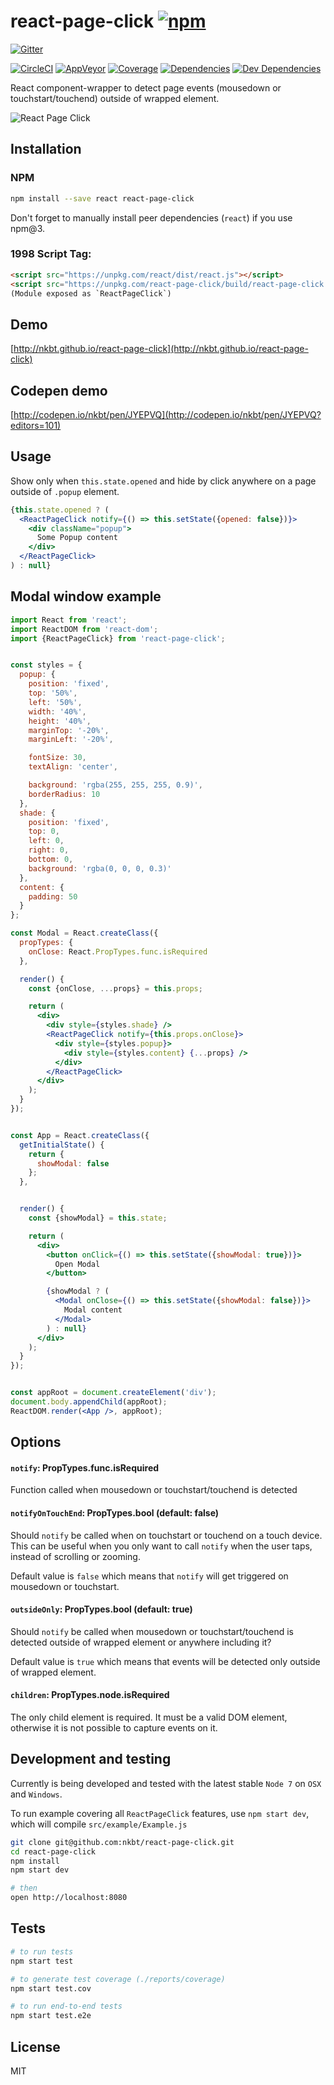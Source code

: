 # react-page-click [![npm](https://img.shields.io/npm/v/react-page-click.svg?style=flat-square)](https://www.npmjs.com/package/react-page-click)

[![Gitter](https://img.shields.io/gitter/room/nkbt/help.svg?style=flat-square)](https://gitter.im/nkbt/help)

[![CircleCI](https://img.shields.io/circleci/project/nkbt/react-page-click.svg?style=flat-square&label=nix-build)](https://circleci.com/gh/nkbt/react-page-click)
[![AppVeyor](https://img.shields.io/appveyor/ci/nkbt/react-page-click.svg?style=flat-square&label=win-build)](https://ci.appveyor.com/project/nkbt/react-page-click)
[![Coverage](https://img.shields.io/codecov/c/github/nkbt/react-page-click.svg?style=flat-square)](https://codecov.io/github/nkbt/react-page-click?branch=master)
[![Dependencies](https://img.shields.io/david/nkbt/react-page-click.svg?style=flat-square)](https://david-dm.org/nkbt/react-page-click)
[![Dev Dependencies](https://img.shields.io/david/dev/nkbt/react-page-click.svg?style=flat-square)](https://david-dm.org/nkbt/react-page-click#info=devDependencies)

React component-wrapper to detect page events (mousedown or touchstart/touchend) outside of wrapped element.


![React Page Click](src/example/react-page-click.gif)


## Installation

### NPM
```sh
npm install --save react react-page-click
```

Don't forget to manually install peer dependencies (`react`) if you use npm@3.


### 1998 Script Tag:
```html
<script src="https://unpkg.com/react/dist/react.js"></script>
<script src="https://unpkg.com/react-page-click/build/react-page-click.js"></script>
(Module exposed as `ReactPageClick`)
```


## Demo

[http://nkbt.github.io/react-page-click](http://nkbt.github.io/react-page-click)

## Codepen demo

[http://codepen.io/nkbt/pen/JYEPVQ](http://codepen.io/nkbt/pen/JYEPVQ?editors=101)

## Usage

Show only when `this.state.opened` and hide by click anywhere on a page outside of `.popup` element.

```jsx
{this.state.opened ? (
  <ReactPageClick notify={() => this.setState({opened: false})}>
    <div className="popup">
      Some Popup content
    </div>
  </ReactPageClick>
) : null}
```


## Modal window example

```jsx
import React from 'react';
import ReactDOM from 'react-dom';
import {ReactPageClick} from 'react-page-click';


const styles = {
  popup: {
    position: 'fixed',
    top: '50%',
    left: '50%',
    width: '40%',
    height: '40%',
    marginTop: '-20%',
    marginLeft: '-20%',

    fontSize: 30,
    textAlign: 'center',

    background: 'rgba(255, 255, 255, 0.9)',
    borderRadius: 10
  },
  shade: {
    position: 'fixed',
    top: 0,
    left: 0,
    right: 0,
    bottom: 0,
    background: 'rgba(0, 0, 0, 0.3)'
  },
  content: {
    padding: 50
  }
};

const Modal = React.createClass({
  propTypes: {
    onClose: React.PropTypes.func.isRequired
  },

  render() {
    const {onClose, ...props} = this.props;

    return (
      <div>
        <div style={styles.shade} />
        <ReactPageClick notify={this.props.onClose}>
          <div style={styles.popup}>
            <div style={styles.content} {...props} />
          </div>
        </ReactPageClick>
      </div>
    );
  }
});


const App = React.createClass({
  getInitialState() {
    return {
      showModal: false
    };
  },


  render() {
    const {showModal} = this.state;

    return (
      <div>
        <button onClick={() => this.setState({showModal: true})}>
          Open Modal
        </button>

        {showModal ? (
          <Modal onClose={() => this.setState({showModal: false})}>
            Modal content
          </Modal>
        ) : null}
      </div>
    );
  }
});


const appRoot = document.createElement('div');
document.body.appendChild(appRoot);
ReactDOM.render(<App />, appRoot);
```

## Options


#### `notify`: PropTypes.func.isRequired

Function called when mousedown or touchstart/touchend is detected


#### `notifyOnTouchEnd`: PropTypes.bool (default: false)

Should `notify` be called when on touchstart or touchend on a touch device. This can be useful when
you only want to call `notify` when the user taps, instead of scrolling or zooming.

Default value is `false` which means that `notify` will get triggered on mousedown or touchstart.


#### `outsideOnly`: PropTypes.bool (default: true)

Should `notify` be called when mousedown or touchstart/touchend is detected outside of wrapped
element or anywhere including it?

Default value is `true` which means that events will be detected only outside of wrapped element.


#### `children`: PropTypes.node.isRequired

The only child element is required. It must be a valid DOM element, otherwise it is not possible to
capture events on it.


## Development and testing

Currently is being developed and tested with the latest stable `Node 7` on `OSX` and `Windows`.

To run example covering all `ReactPageClick` features, use `npm start dev`, which will compile `src/example/Example.js`

```bash
git clone git@github.com:nkbt/react-page-click.git
cd react-page-click
npm install
npm start dev

# then
open http://localhost:8080
```

## Tests

```bash
# to run tests
npm start test

# to generate test coverage (./reports/coverage)
npm start test.cov

# to run end-to-end tests
npm start test.e2e
```

## License

MIT
